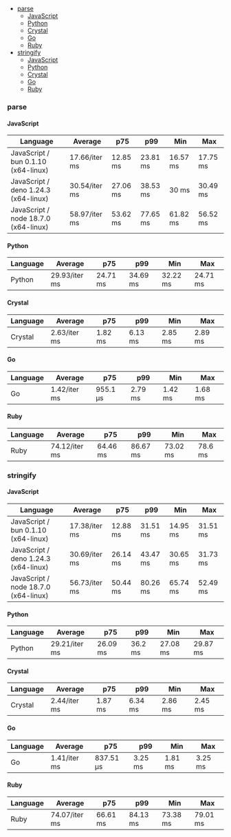 <script src="https://cdn.jsdelivr.net/npm/apexcharts"></script>
- [parse](#json-parse)
    - [JavaScript](#json-parse-javascript)
    - [Python](#json-parse-python)
    - [Crystal](#json-parse-crystal)
    - [Go](#json-parse-go)
    - [Ruby](#json-parse-ruby)
- [stringify](#json-stringify)
    - [JavaScript](#json-stringify-javascript)
    - [Python](#json-stringify-python)
    - [Crystal](#json-stringify-crystal)
    - [Go](#json-stringify-go)
    - [Ruby](#json-stringify-ruby)

### <a name="json-parse">parse</a>

#### <a name="json-parse-javascript">JavaScript</a>

| Language                             | Average       | p75      | p99      | Min      | Max      |
| ------------------------------------ | ------------- | -------- | -------- | -------- | -------- |
| JavaScript / bun 0.1.10 (x64-linux)  | 17.66/iter ms | 12.85 ms | 23.81 ms | 16.57 ms | 17.75 ms |
| JavaScript / deno 1.24.3 (x64-linux) | 30.54/iter ms | 27.06 ms | 38.53 ms | 30 ms    | 30.49 ms |
| JavaScript / node 18.7.0 (x64-linux) | 58.97/iter ms | 53.62 ms | 77.65 ms | 61.82 ms | 56.52 ms |


<div id="chart-10"></div>
<script>
new ApexCharts(document.querySelector('#chart-10'), {"chart":{"height":320,"type":"bar","toolbar":{"show":true},"animations":{"enabled":true}},"series":[{"name":"json","data":[{"x":"JavaScript / deno 1.24.3 (x64-linux)","y":30540514.089999996},{"x":"JavaScript / bun 0.1.10 (x64-linux)","y":17659571.130000014},{"x":"JavaScript / node 18.7.0 (x64-linux)","y":58974383.30000001}]}],"stroke":{"width":1,"curve":"straight"},"legend":{"show":false},"xaxis":{"type":"category","labels":{"show":true},"tooltip":{"enabled":false}},"plotOptions":{"bar":{"distributed":true}}}).render()
</script>

#### <a name="json-parse-python">Python</a>

| Language | Average       | p75      | p99      | Min      | Max      |
| -------- | ------------- | -------- | -------- | -------- | -------- |
| Python   | 29.93/iter ms | 24.71 ms | 34.69 ms | 32.22 ms | 24.71 ms |


<div id="chart-11"></div>
<script>
new ApexCharts(document.querySelector('#chart-11'), {"chart":{"height":320,"type":"bar","toolbar":{"show":true},"animations":{"enabled":true}},"series":[{"name":"json","data":[{"x":"Python","y":29933532.52999999}]}],"stroke":{"width":1,"curve":"straight"},"legend":{"show":false},"xaxis":{"type":"category","labels":{"show":true},"tooltip":{"enabled":false}},"plotOptions":{"bar":{"distributed":true}}}).render()
</script>

#### <a name="json-parse-crystal">Crystal</a>

| Language | Average      | p75     | p99     | Min     | Max     |
| -------- | ------------ | ------- | ------- | ------- | ------- |
| Crystal  | 2.63/iter ms | 1.82 ms | 6.13 ms | 2.85 ms | 2.89 ms |


<div id="chart-12"></div>
<script>
new ApexCharts(document.querySelector('#chart-12'), {"chart":{"height":320,"type":"bar","toolbar":{"show":true},"animations":{"enabled":true}},"series":[{"name":"json","data":[{"x":"Crystal","y":2629729.420000002}]}],"stroke":{"width":1,"curve":"straight"},"legend":{"show":false},"xaxis":{"type":"category","labels":{"show":true},"tooltip":{"enabled":false}},"plotOptions":{"bar":{"distributed":true}}}).render()
</script>

#### <a name="json-parse-go">Go</a>

| Language | Average      | p75      | p99     | Min     | Max     |
| -------- | ------------ | -------- | ------- | ------- | ------- |
| Go       | 1.42/iter ms | 955.1 µs | 2.79 ms | 1.42 ms | 1.68 ms |


<div id="chart-13"></div>
<script>
new ApexCharts(document.querySelector('#chart-13'), {"chart":{"height":320,"type":"bar","toolbar":{"show":true},"animations":{"enabled":true}},"series":[{"name":"json","data":[{"x":"Go","y":1423447.0100000005}]}],"stroke":{"width":1,"curve":"straight"},"legend":{"show":false},"xaxis":{"type":"category","labels":{"show":true},"tooltip":{"enabled":false}},"plotOptions":{"bar":{"distributed":true}}}).render()
</script>

#### <a name="json-parse-ruby">Ruby</a>

| Language | Average       | p75      | p99      | Min      | Max     |
| -------- | ------------- | -------- | -------- | -------- | ------- |
| Ruby     | 74.12/iter ms | 64.46 ms | 86.67 ms | 73.02 ms | 78.6 ms |


<div id="chart-14"></div>
<script>
new ApexCharts(document.querySelector('#chart-14'), {"chart":{"height":320,"type":"bar","toolbar":{"show":true},"animations":{"enabled":true}},"series":[{"name":"json","data":[{"x":"Ruby","y":74116517.49}]}],"stroke":{"width":1,"curve":"straight"},"legend":{"show":false},"xaxis":{"type":"category","labels":{"show":true},"tooltip":{"enabled":false}},"plotOptions":{"bar":{"distributed":true}}}).render()
</script>

### <a name="json-stringify">stringify</a>

#### <a name="json-stringify-javascript">JavaScript</a>

| Language                             | Average       | p75      | p99      | Min      | Max      |
| ------------------------------------ | ------------- | -------- | -------- | -------- | -------- |
| JavaScript / bun 0.1.10 (x64-linux)  | 17.38/iter ms | 12.88 ms | 31.51 ms | 14.95 ms | 31.51 ms |
| JavaScript / deno 1.24.3 (x64-linux) | 30.69/iter ms | 26.14 ms | 43.47 ms | 30.65 ms | 31.73 ms |
| JavaScript / node 18.7.0 (x64-linux) | 56.73/iter ms | 50.44 ms | 80.26 ms | 65.74 ms | 52.49 ms |


<div id="chart-15"></div>
<script>
new ApexCharts(document.querySelector('#chart-15'), {"chart":{"height":320,"type":"bar","toolbar":{"show":true},"animations":{"enabled":true}},"series":[{"name":"json","data":[{"x":"JavaScript / deno 1.24.3 (x64-linux)","y":30693863.299999993},{"x":"JavaScript / bun 0.1.10 (x64-linux)","y":17380316.360000003},{"x":"JavaScript / node 18.7.0 (x64-linux)","y":56727327.45000002}]}],"stroke":{"width":1,"curve":"straight"},"legend":{"show":false},"xaxis":{"type":"category","labels":{"show":true},"tooltip":{"enabled":false}},"plotOptions":{"bar":{"distributed":true}}}).render()
</script>

#### <a name="json-stringify-python">Python</a>

| Language | Average       | p75      | p99     | Min      | Max      |
| -------- | ------------- | -------- | ------- | -------- | -------- |
| Python   | 29.21/iter ms | 26.09 ms | 36.2 ms | 27.08 ms | 29.87 ms |


<div id="chart-16"></div>
<script>
new ApexCharts(document.querySelector('#chart-16'), {"chart":{"height":320,"type":"bar","toolbar":{"show":true},"animations":{"enabled":true}},"series":[{"name":"json","data":[{"x":"Python","y":29211327.070000004}]}],"stroke":{"width":1,"curve":"straight"},"legend":{"show":false},"xaxis":{"type":"category","labels":{"show":true},"tooltip":{"enabled":false}},"plotOptions":{"bar":{"distributed":true}}}).render()
</script>

#### <a name="json-stringify-crystal">Crystal</a>

| Language | Average      | p75     | p99     | Min     | Max     |
| -------- | ------------ | ------- | ------- | ------- | ------- |
| Crystal  | 2.44/iter ms | 1.87 ms | 6.34 ms | 2.86 ms | 2.45 ms |


<div id="chart-17"></div>
<script>
new ApexCharts(document.querySelector('#chart-17'), {"chart":{"height":320,"type":"bar","toolbar":{"show":true},"animations":{"enabled":true}},"series":[{"name":"json","data":[{"x":"Crystal","y":2440224.859999999}]}],"stroke":{"width":1,"curve":"straight"},"legend":{"show":false},"xaxis":{"type":"category","labels":{"show":true},"tooltip":{"enabled":false}},"plotOptions":{"bar":{"distributed":true}}}).render()
</script>

#### <a name="json-stringify-go">Go</a>

| Language | Average      | p75       | p99     | Min     | Max     |
| -------- | ------------ | --------- | ------- | ------- | ------- |
| Go       | 1.41/iter ms | 837.51 µs | 3.25 ms | 1.81 ms | 3.25 ms |


<div id="chart-18"></div>
<script>
new ApexCharts(document.querySelector('#chart-18'), {"chart":{"height":320,"type":"bar","toolbar":{"show":true},"animations":{"enabled":true}},"series":[{"name":"json","data":[{"x":"Go","y":1412112.270000001}]}],"stroke":{"width":1,"curve":"straight"},"legend":{"show":false},"xaxis":{"type":"category","labels":{"show":true},"tooltip":{"enabled":false}},"plotOptions":{"bar":{"distributed":true}}}).render()
</script>

#### <a name="json-stringify-ruby">Ruby</a>

| Language | Average       | p75      | p99      | Min      | Max      |
| -------- | ------------- | -------- | -------- | -------- | -------- |
| Ruby     | 74.07/iter ms | 66.61 ms | 84.13 ms | 73.38 ms | 79.01 ms |


<div id="chart-19"></div>
<script>
new ApexCharts(document.querySelector('#chart-19'), {"chart":{"height":320,"type":"bar","toolbar":{"show":true},"animations":{"enabled":true}},"series":[{"name":"json","data":[{"x":"Ruby","y":74071544.39}]}],"stroke":{"width":1,"curve":"straight"},"legend":{"show":false},"xaxis":{"type":"category","labels":{"show":true},"tooltip":{"enabled":false}},"plotOptions":{"bar":{"distributed":true}}}).render()
</script>


